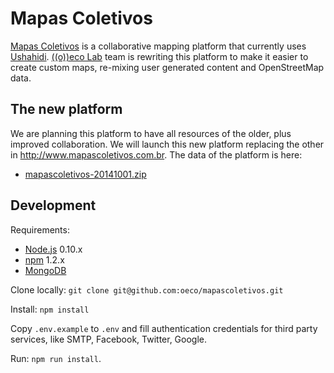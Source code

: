 # Mapas Coletivos

[Mapas Coletivos](http://www.mapascoletivos.com.br) is a collaborative mapping platform that currently uses  [Ushahidi](http://www.ushahidi.com/). [((o))eco Lab](http://lab.oeco.org.br) team is rewriting this platform to make it easier to create custom maps, re-mixing user generated content and OpenStreetMap data.

## The new platform

We are planning this platform to have all resources of the older, plus improved collaboration. We will launch this new platform replacing the other in http://www.mapascoletivos.com.br. The data of the platform is here:

* [mapascoletivos-20141001.zip](https://dl.dropboxusercontent.com/u/3291375/mapascoletivos/mapascoletivos-20141001.zip)

## Development

Requirements:

* [Node.js](http://nodejs.org/) 0.10.x 
* [npm](http://www.mongodb.org/) 1.2.x 
* [MongoDB](https://www.npmjs.org/)

Clone locally: `git clone git@github.com:oeco/mapascoletivos.git`

Install: `npm install`

Copy `.env.example` to `.env` and fill authentication credentials for third party services, like SMTP, Facebook, Twitter, Google. 

Run: `npm run install`.